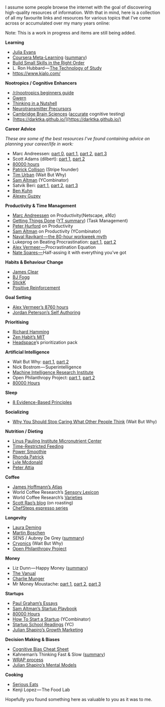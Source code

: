 I assume some people browse the internet with the goal of discovering high-quality resources of information. With that in mind, here is a collection of all my favourite links and resources for various topics that I’ve come across or accumulated over my many years online:

Note: This is a work in progress and items are still being added.

**Learning**

- [Julia Evans](https://jvns.ca/blog/2018/09/01/learning-skills-you-can-practice/)
- [Coursera Meta-Learning](https://www.coursera.org/learn/learning-how-to-learn) ([summary](https://medium.com/@adxm/learning-how-to-learn-8807779181d1))
- [Build Small Skills in the Right Order](https://www.lesswrong.com/posts/qwdupkFd6kmeZHYXy/build-small-skills-in-the-right-order)
- L. Ron Hubbard —[ The Technology of Study](http://lronhubbard.org.za/wp-content/uploads/2015/06/study-en.pdf)
- https://www.kialo.com/

**Nootropics / Cognitive Enhancers**

- [/r/nootropics beginners guide](https://www.reddit.com/r/Nootropics/wiki/beginners)
- [Gwern](http://www.gwern.net/Nootropics)
- [Thinking in a Nutshell](http://www.thinkinginanutshell.com/nootropics)
- [Neurotransmitter Precursors](https://medium.com/@adxm/the-nutrients-you-need-to-be-happy-7dab89f85a81)
- [Cambridge Brain Sciences](http://cambridgebrainsciences.com) ([accurate](https://www.cambridgebrainsciences.com/science/research) cognitive testing)
- [https://darktka.github.io/](https://darktka.github.io/)

**Career Advice**

_These are some of the best resources I’ve found containing advice on planning your career/life in work:_

- Marc Andreessen: [part 0](https://pmarchive.com/guide_to_career_planning_part0.html), [part 1](https://pmarchive.com/guide_to_career_planning_part1.html), [part 2](https://pmarchive.com/guide_to_career_planning_part2.html), [part 3](https://pmarchive.com/guide_to_career_planning_part3.html)
- Scott Adams (dilbert): [part 1](http://blog.dilbert.com/2016/11/28/the-trump-talent-stack/), [part 2](http://dilbertblog.typepad.com/the_dilbert_blog/2007/07/career-advice.html)
- [80000 hours](https://80000hours.org/career-guide/)
- [Patrick Collison](https://patrickcollison.com/advice) (Stripe founder)
- [Tim Urban](https://waitbutwhy.com/2018/04/picking-career.html) (Wait But Why)
- [Sam Altman](http://blog.samaltman.com/advice-for-ambitious-19-year-olds) (YCombinator)
- Satvik Beri: [part 1](http://satvikberi.com/2013/07/17/counterintuitive-career-advice-for-20-somethings/), [part 2](https://www.benkuhn.net/satvik), [part 3](http://everydayutilitarian.com/essays/my-conversation-with-satvik-beri/)
- [Ben Kuhn](https://www.benkuhn.net/job2)
- [Alexey Guzey](https://guzey.com/personal/what-should-you-do-with-your-life/)

**Productivity & Time Management**

- [Marc Andreessen](https://pmarchive.com/guide_to_personal_productivity.html) on Productivity(Netscape, a16z)
- [Getting Things Done](https://hamberg.no/gtd/) ([YT summary](https://www.youtube.com/watch?v=gCswMsONkwY)) (Task Management)
- [Peter Hurford](http://everydayutilitarian.com/essays/how-i-am-productive/) on Productivity
- [Sam Altman](http://blog.samaltman.com/productivity) on Productivity (YCombinator)
- [Naval Ravikant — the 80-hour workweek myth](https://startupboy.com/2005/11/29/the-80-hour-myth/)
- Lukeprog on Beating Procrastination: [part 1](https://www.lesswrong.com/posts/RWo4LwFzpHNQCTcYt/how-to-beat-procrastination), [part 2](https://www.lesswrong.com/posts/Ty2tjPwv8uyPK9vrz/my-algorithm-for-beating-procrastination)
- [Alex Vermeer — ](https://alexvermeer.com/getmotivated/)Procrastination Equation
- [Nate Soares — ](http://mindingourway.com/half-assing-it-with-everything-youve-got/)Half-assing it with everything you’ve got

**Habits & Behaviour Change**

- [James Clear](https://jamesclear.com/habits)
- [BJ Fogg](https://www.tinyhabits.com/)
- [StickK](http://www.stickk.com/tour)
- [Positive Reinforcement](https://www.lesswrong.com/posts/GGn8MBiY8Xz6NdNdH/the-power-of-reinforcement)

**Goal Setting**

- [Alex Vermeer’s 8760 hours](https://drive.google.com/file/d/0B2PaeRjVqAN7MngxTXFPQkpLVjg/view)
- [Jordan Peterson’s Self Authoring](http://selfauthoring.com)

**Prioritising**

- [Richard Hamming](http://www.cs.virginia.edu/~robins/YouAndYourResearch.html)
- [Zen Habit’s MIT](https://zenhabits.net/purpose-your-day-most-important-task/)
- [Headspace](https://www.headspace.com/)’s prioritization pack

**Artificial Intelligence**

- Wait But Why: [part 1](https://waitbutwhy.com/2015/01/artificial-intelligence-revolution-1.html), [part 2](https://waitbutwhy.com/2015/01/artificial-intelligence-revolution-2.html)
- Nick Bostrom — Superintelligence
- [Machine Intelligence Research Institute](https://intelligence.org/all-publications/)
- Open Philanthropy Project: [part 1](https://www.openphilanthropy.org/research/cause-reports/ai-risk), [part 2](https://www.openphilanthropy.org/focus/global-catastrophic-risks/potential-risks-advanced-artificial-intelligence/ai-timelines)
- [80000 Hours](https://80000hours.org/ai-safety-syllabus/)

**Sleep**

- [8 Evidence-Based Principles](https://medium.com/@adxm/the-14-evidence-based-principles-to-optimize-your-sleep-bb0f31200cb2)

**Socializing**

- [Why You Should Stop Caring What Other People Think](https://waitbutwhy.com/2014/06/taming-mammoth-let-peoples-opinions-run-life.html) (Wait But Why)

**Nutrition / Dieting**

- [Linus Pauling Institute Micronutrient Center](https://lpi.oregonstate.edu/mic/articles)
- [Time-Restricted Feeding](http://www.buddhasdiet.com/the-science/)
- [Power Smoothie](https://powersmoothie.org/how-to-make-a-power-smoothie/)
- [Rhonda Patrick](https://www.youtube.com/user/FoundMyFitness/videos)
- [Lyle Mcdonald](https://bodyrecomposition.com/nutrition/)
- [Peter Attia](https://peterattiamd.com/articles/)

**Coffee**

- [James Hoffmann’s Atlas](http://www.theworldatlasofcoffee.com/book/)
- World Coffee Research’s [Sensory Lexicon](https://worldcoffeeresearch.org/media/documents/20170622_WCR_Sensory_Lexicon_2-0.pdf)
- World Coffee Research’s [Varieties](https://varieties.worldcoffeeresearch.org/varieties)
- [Scott Rao’s blog](https://www.scottrao.com/blog/) (on roasting)
- [ChefSteps espresso series](https://www.chefsteps.com/classes/espresso)

**Longevity**

- [Laura Deming](https://www.ldeming.com/longevityfaq/)
- [Martin Boschen](http://www.martinborchjensen.com/)
- SENS / Aubrey De Grey ([summary](http://www.forevueinternational.com/Content/sites/forevue/pages/1341/11_3_ENDING_AGING_Extracts.PDF))
- [Cryonics](https://waitbutwhy.com/2016/03/cryonics.html) (Wait But Why)
- [Open Philanthropy Project](https://www.openphilanthropy.org/research/cause-reports/scientific-research/mechanisms-aging)

**Money**

- Liz Dunn — Happy Money ([summary](https://www.lesswrong.com/posts/G4psgT7RXmNJS4cDu/buying-happiness))
- [The Vanual](http://thevanual.com/)
- [Charlie Munger](https://old.ycombinator.com/munger.html)
- Mr Money Moustache: [part 1](http://www.mrmoneymustache.com/2012/01/13/the-shockingly-simple-math-behind-early-retirement/), [part 2](https://www.mrmoneymustache.com/2011/09/15/a-brief-history-of-the-stash-how-we-saved-from-zero-to-retirement-in-ten-years/), [part 3](https://www.mrmoneymustache.com/2012/11/14/doubling-your-salary/)

**Startups**

- [Paul Graham’s Essays](http://paulgraham.com/articles.html)
- [Sam Altman’s Startup Playbook](https://playbook.samaltman.com/)
- [80000 Hours](https://80000hours.org/career-reviews/startup-early-employee/)
- [How To Start a Startup](https://www.youtube.com/channel/UCxIJaCMEptJjxmmQgGFsnCg/videos) (YCombinator)
- [Startup School Readings](https://www.startupschool.org/library) (YC)
- [Julian Shapiro’s Growth Marketing](https://www.julian.com/guide/growth/intro)

**Decision Making & Biases**

- [Cognitive Bias Cheat Sheet](https://betterhumans.coach.me/cognitive-bias-cheat-sheet-55a472476b18)
- Kahneman’s Thinking Fast & Slow ([summary](http://psiexp.ss.uci.edu/research/teaching/Tversky_Kahneman_1974.pdf))
- [WRAP process](https://heathbrothers.com/ot/wp-content/uploads/2013/03/The_WRAP_Process_one_pager.pdf)
- [Julian Shapiro’s Mental Models](https://www.julian.com/guide/models-temporary)

**Cooking**

- [Serious Eats](https://www.seriouseats.com/)
- Kenji Lopez — The Food Lab

Hopefully you found something here as valuable to you as it was to me.

